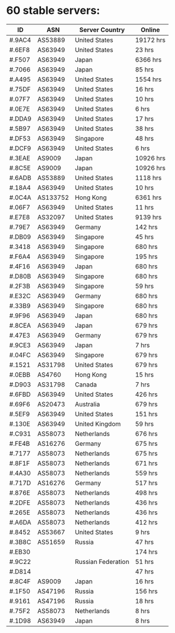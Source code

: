 # 60 stable servers:

| ID | ASN | Server Country | Online |
| ------ | ------ | ------ | ------ |
| #.9AC4 | AS53889 | United States | 19172 hrs |
| #.6EF8 | AS63949 | United States | 23 hrs |
| #.F507 | AS63949 | Japan | 6366 hrs |
| #.7066 | AS63949 | Japan | 85 hrs |
| #.A495 | AS63949 | United States | 1554 hrs |
| #.75DF | AS63949 | United States | 16 hrs |
| #.07F7 | AS63949 | United States | 10 hrs |
| #.0E7E | AS63949 | United States | 6 hrs |
| #.DDA9 | AS63949 | United States | 17 hrs |
| #.5B97 | AS63949 | United States | 38 hrs |
| #.DF53 | AS63949 | Singapore | 48 hrs |
| #.DCF9 | AS63949 | United States | 6 hrs |
| #.3EAE | AS9009 | Japan | 10926 hrs |
| #.8C5E | AS9009 | Japan | 10926 hrs |
| #.6ADB | AS53889 | United States | 1118 hrs |
| #.18A4 | AS63949 | United States | 10 hrs |
| #.0C4A | AS133752 | Hong Kong | 6361 hrs |
| #.06F7 | AS63949 | United States | 11 hrs |
| #.E7E8 | AS32097 | United States | 9139 hrs |
| #.79E7 | AS63949 | Germany | 142 hrs |
| #.DB09 | AS63949 | Singapore | 45 hrs |
| #.3418 | AS63949 | Singapore | 680 hrs |
| #.F6A4 | AS63949 | Singapore | 195 hrs |
| #.4F16 | AS63949 | Japan | 680 hrs |
| #.D80B | AS63949 | Singapore | 680 hrs |
| #.2F3B | AS63949 | Singapore | 59 hrs |
| #.E32C | AS63949 | Germany | 680 hrs |
| #.33B9 | AS63949 | Singapore | 680 hrs |
| #.9F96 | AS63949 | Japan | 680 hrs |
| #.8CEA | AS63949 | Japan | 679 hrs |
| #.47E3 | AS63949 | Germany | 679 hrs |
| #.9CE3 | AS63949 | Japan | 7 hrs |
| #.04FC | AS63949 | Singapore | 679 hrs |
| #.1521 | AS31798 | United States | 679 hrs |
| #.0EBB | AS4760 | Hong Kong | 15 hrs |
| #.D903 | AS31798 | Canada | 7 hrs |
| #.6FBD | AS63949 | United States | 426 hrs |
| #.69F6 | AS20473 | Australia | 679 hrs |
| #.5EF9 | AS63949 | United States | 151 hrs |
| #.130E | AS63949 | United Kingdom | 59 hrs |
| #.C931 | AS58073 | Netherlands | 676 hrs |
| #.FE4B | AS16276 | Germany | 675 hrs |
| #.7177 | AS58073 | Netherlands | 675 hrs |
| #.8F1F | AS58073 | Netherlands | 671 hrs |
| #.4A30 | AS58073 | Netherlands | 559 hrs |
| #.717D | AS16276 | Germany | 517 hrs |
| #.876E | AS58073 | Netherlands | 498 hrs |
| #.2DFE | AS58073 | Netherlands | 436 hrs |
| #.265E | AS58073 | Netherlands | 436 hrs |
| #.A6DA | AS58073 | Netherlands | 412 hrs |
| #.8452 | AS53667 | United States | 9 hrs |
| #.3B8C | AS51659 | Russia | 47 hrs |
| #.EB30 |  |  | 174 hrs |
| #.9C22 |  | Russian Federation | 51 hrs |
| #.D814 |  |  | 47 hrs |
| #.8C4F | AS9009 | Japan | 16 hrs |
| #.1F50 | AS47196 | Russia | 156 hrs |
| #.9161 | AS47196 | Russia | 18 hrs |
| #.75F2 | AS58073 | Netherlands | 8 hrs |
| #.1D98 | AS63949 | Japan | 8 hrs |

